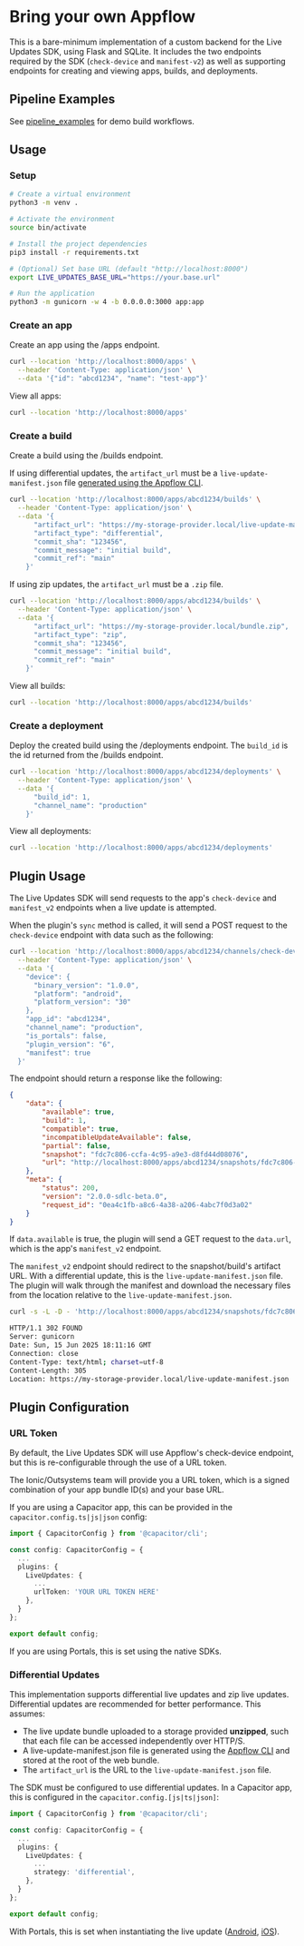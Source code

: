 # Bring your own Appflow
This is a bare-minimum implementation of a custom backend for the Live Updates SDK, using Flask and SQLite. It includes the two endpoints required by the SDK (`check-device` and `manifest-v2`) as well as supporting endpoints for creating and viewing apps, builds, and deployments.

## Pipeline Examples

See [pipeline_examples](./pipeline_examples) for demo build workflows.

## Usage

### Setup
```bash
# Create a virtual environment
python3 -m venv .

# Activate the environment
source bin/activate

# Install the project dependencies
pip3 install -r requirements.txt

# (Optional) Set base URL (default "http://localhost:8000")
export LIVE_UPDATES_BASE_URL="https://your.base.url"

# Run the application
python3 -m gunicorn -w 4 -b 0.0.0.0:3000 app:app
```

### Create an app

Create an app using the /apps endpoint.
```bash
curl --location 'http://localhost:8000/apps' \
  --header 'Content-Type: application/json' \
  --data '{"id": "abcd1234", "name": "test-app"}'
```

View all apps:
```bash
curl --location 'http://localhost:8000/apps'
```

### Create a build

Create a build using the /builds endpoint. 

If using differential updates, the `artifact_url` must be a `live-update-manifest.json` file [generated using the Appflow CLI](https://ionic.io/docs/appflow/cli/reference/appflow_live-update_generate-manifest).
```bash
curl --location 'http://localhost:8000/apps/abcd1234/builds' \
  --header 'Content-Type: application/json' \
  --data '{
      "artifact_url": "https://my-storage-provider.local/live-update-manifest.json",
      "artifact_type": "differential",
      "commit_sha": "123456",
      "commit_message": "initial build",
      "commit_ref": "main"
    }'
```

If using zip updates, the `artifact_url` must be a `.zip` file.
```bash
curl --location 'http://localhost:8000/apps/abcd1234/builds' \
  --header 'Content-Type: application/json' \
  --data '{
      "artifact_url": "https://my-storage-provider.local/bundle.zip",
      "artifact_type": "zip",
      "commit_sha": "123456",
      "commit_message": "initial build",
      "commit_ref": "main"
    }'
```

View all builds: 
```bash
curl --location 'http://localhost:8000/apps/abcd1234/builds'
```

### Create a deployment

Deploy the created build using the /deployments endpoint. The `build_id` is the id returned from the /builds endpoint.

```bash
curl --location 'http://localhost:8000/apps/abcd1234/deployments' \
  --header 'Content-Type: application/json' \
  --data '{
      "build_id": 1,
      "channel_name": "production"
    }'
```

View all deployments:
```bash
curl --location 'http://localhost:8000/apps/abcd1234/deployments'
```

## Plugin Usage

The Live Updates SDK will send requests to the app's `check-device` and `manifest_v2` endpoints when a live update is attempted.

When the plugin's `sync` method is called, it will send a POST request to the `check-device` endpoint with data such as the following:

```bash
curl --location 'http://localhost:8000/apps/abcd1234/channels/check-device' \
  --header 'Content-Type: application/json' \
  --data '{
    "device": {
      "binary_version": "1.0.0",
      "platform": "android",
      "platform_version": "30"
    },
    "app_id": "abcd1234",
    "channel_name": "production",
    "is_portals": false,
    "plugin_version": "6",
    "manifest": true
  }'
```

The endpoint should return a response like the following:
```json
{
    "data": {
        "available": true,
        "build": 1,
        "compatible": true,
        "incompatibleUpdateAvailable": false,
        "partial": false,
        "snapshot": "fdc7c806-ccfa-4c95-a9e3-d8fd44d08076",
        "url": "http://localhost:8000/apps/abcd1234/snapshots/fdc7c806-ccfa-4c95-a9e3-d8fd44d08076/manifest_v2"
    },
    "meta": {
        "status": 200,
        "version": "2.0.0-sdlc-beta.0",
        "request_id": "0ea4c1fb-a8c6-4a38-a206-4abc7f0d3a02"
    }
}
```

If `data.available` is true, the plugin will send a GET request to the `data.url`, which is the app's `manifest_v2` endpoint.

The `manifest_v2` endpoint should redirect to the snapshot/build's artifact URL. With a differential update, this is the `live-update-manifest.json` file. The plugin will walk through the manifest and download the necessary files from the location relative to the `live-update-manifest.json`.
```bash
curl -s -L -D - 'http://localhost:8000/apps/abcd1234/snapshots/fdc7c806-ccfa-4c95-a9e3-d8fd44d08076/manifest_v2' -o /dev/null -w '%{url_effective}'

HTTP/1.1 302 FOUND
Server: gunicorn
Date: Sun, 15 Jun 2025 18:11:16 GMT
Connection: close
Content-Type: text/html; charset=utf-8
Content-Length: 305
Location: https://my-storage-provider.local/live-update-manifest.json
```

## Plugin Configuration

### URL Token

By default, the Live Updates SDK will use Appflow's check-device endpoint, but this is re-configurable through the use of a URL token.

The Ionic/Outsystems team will provide you a URL token, which is a signed combination of your app bundle ID(s) and your base URL.

If you are using a Capacitor app, this can be provided in the `capacitor.config.ts|js|json` config:
```typescript
import { CapacitorConfig } from '@capacitor/cli';

const config: CapacitorConfig = {
  ...  
  plugins: {
    LiveUpdates: {
      ...
      urlToken: 'YOUR URL TOKEN HERE'
    },
  }
};

export default config;
```

If you are using Portals, this is set using the native SDKs.

### Differential Updates

This implementation supports differential live updates and zip live updates. Differential updates are recommended for better performance. This assumes:
- The live update bundle uploaded to a storage provided **unzipped**, such that each file can be accessed independently over HTTP/S.
- A live-update-manifest.json file is generated using the [Appflow CLI](https://ionic.io/docs/appflow/cli/reference/appflow_live-update_generate-manifest) and stored at the root of the web bundle.
- The `artifact_url` is the URL to the `live-update-manifest.json` file.

The SDK must be configured to use differential updates. In a Capacitor app, this is configured in the `capacitor.config.[js|ts|json]`:

```typescript
import { CapacitorConfig } from '@capacitor/cli';

const config: CapacitorConfig = {
  ...  
  plugins: {
    LiveUpdates: {
      ...
      strategy: 'differential',
    },
  }
};

export default config;
```

With Portals, this is set when instantiating the live update ([Android](https://ionic.io/docs/live-updates-sdk-android/live-updates/io.ionic.liveupdates/-live-update/index.html), [iOS](https://live-updates-sdk-ios.vercel.app/documentation/ionicliveupdates/liveupdate)).
